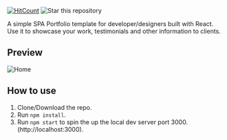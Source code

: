 [![HitCount](http://hits.dwyl.io/rbhatia46/React-Portfolio.svg)](http://hits.dwyl.io/rbhatia46/React-Portfolio)
![Star this repository](https://img.shields.io/github/stars/rbhatia46/React-Portfolio?style=social)


A simple SPA Portfolio template for developer/designers built with React. Use it to showcase your work, testimonials and other information to clients.

## Preview
![Home](./images/demo.png)

## How to use
1. Clone/Download the repo.
2. Run  ``` npm install ```.
3. Run ```npm start``` to spin the up the local dev server port 3000.(http://localhost:3000).


